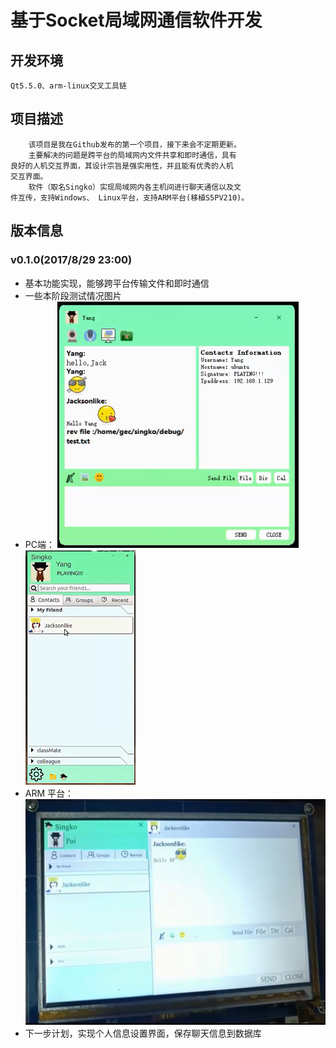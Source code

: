 # 基于Socket局域网通信软件开发
## 开发环境
	Qt5.5.0、arm-linux交叉工具链
## 项目描述
	    该项目是我在Github发布的第一个项目，接下来会不定期更新。
	    主要解决的问题是跨平台的局域网内文件共享和即时通信，具有
	良好的人机交互界面，其设计宗旨是强实用性，并且能有优秀的人机
	交互界面。
	    软件（取名Singko）实现局域网内各主机间进行聊天通信以及文 
	件互传，支持Windows、 Linux平台，支持ARM平台(移植S5PV210)。 
## 版本信息
### v0.1.0(2017/8/29 23:00)
* 基本功能实现，能够跨平台传输文件和即时通信
* 一些本阶段测试情况图片
* PC端：
![图片不存在](https://github.com/Jacksonlike/Singko/raw/master/testpic/Windows.PNG)  
![图片不存在](https://github.com/Jacksonlike/Singko/raw/master/testpic/Linux.PNG)
* ARM 平台：	
![图片不存在](https://github.com/Jacksonlike/Singko/raw/master/testpic/ARM.PNG)
* 下一步计划，实现个人信息设置界面，保存聊天信息到数据库
